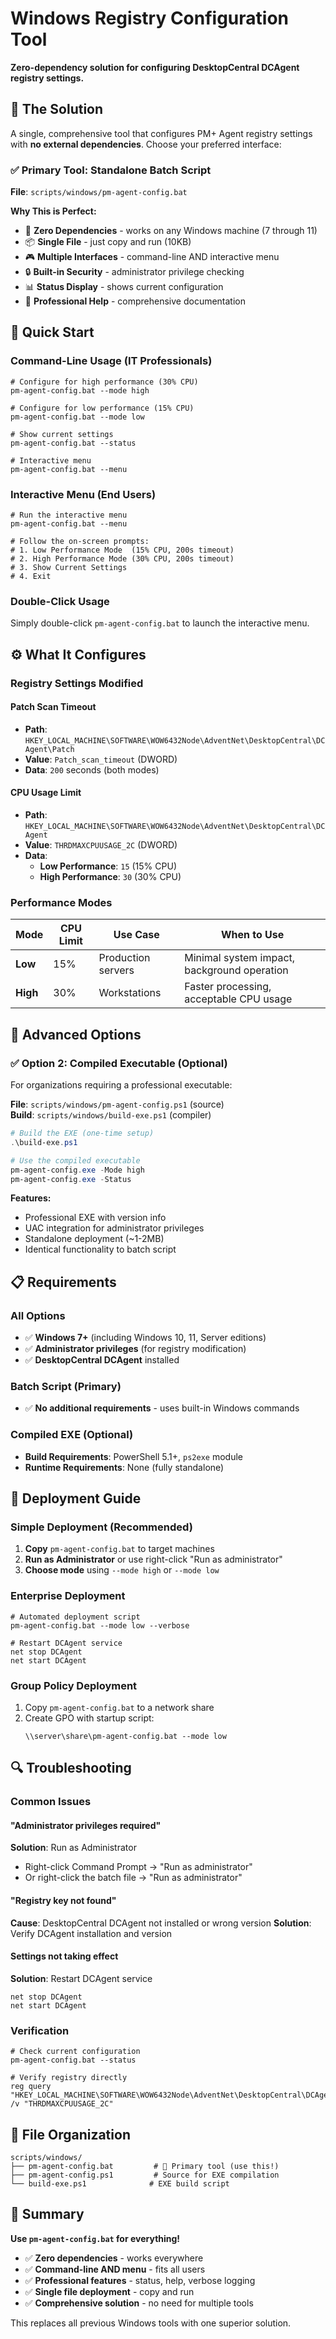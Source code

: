 # Windows Registry Configuration Tool

**Zero-dependency solution for configuring DesktopCentral DCAgent registry settings.**

## 🎯 **The Solution**

A single, comprehensive tool that configures PM+ Agent registry settings with **no external dependencies**. Choose your preferred interface:

### ✅ **Primary Tool: Standalone Batch Script**
**File**: `scripts/windows/pm-agent-config.bat`

**Why This is Perfect:**
- 🚀 **Zero Dependencies** - works on any Windows machine (7 through 11)
- 📦 **Single File** - just copy and run (10KB)
- 🎮 **Multiple Interfaces** - command-line AND interactive menu
- 🔒 **Built-in Security** - administrator privilege checking
- 📊 **Status Display** - shows current configuration
- 🔧 **Professional Help** - comprehensive documentation

## 🚀 **Quick Start**

### Command-Line Usage (IT Professionals)
```batch
# Configure for high performance (30% CPU)
pm-agent-config.bat --mode high

# Configure for low performance (15% CPU)  
pm-agent-config.bat --mode low

# Show current settings
pm-agent-config.bat --status

# Interactive menu
pm-agent-config.bat --menu
```

### Interactive Menu (End Users)
```batch
# Run the interactive menu
pm-agent-config.bat --menu

# Follow the on-screen prompts:
# 1. Low Performance Mode  (15% CPU, 200s timeout)
# 2. High Performance Mode (30% CPU, 200s timeout)
# 3. Show Current Settings
# 4. Exit
```

### Double-Click Usage
Simply double-click `pm-agent-config.bat` to launch the interactive menu.

## ⚙️ **What It Configures**

### Registry Settings Modified

#### Patch Scan Timeout
- **Path**: `HKEY_LOCAL_MACHINE\SOFTWARE\WOW6432Node\AdventNet\DesktopCentral\DCAgent\Patch`
- **Value**: `Patch_scan_timeout` (DWORD)
- **Data**: `200` seconds (both modes)

#### CPU Usage Limit  
- **Path**: `HKEY_LOCAL_MACHINE\SOFTWARE\WOW6432Node\AdventNet\DesktopCentral\DCAgent`
- **Value**: `THRDMAXCPUUSAGE_2C` (DWORD)
- **Data**: 
  - **Low Performance**: `15` (15% CPU)
  - **High Performance**: `30` (30% CPU)

### Performance Modes

| Mode | CPU Limit | Use Case | When to Use |
|------|-----------|----------|-------------|
| **Low** | 15% | Production servers | Minimal system impact, background operation |
| **High** | 30% | Workstations | Faster processing, acceptable CPU usage |

## 🔧 **Advanced Options**

### ✅ **Option 2: Compiled Executable (Optional)**

For organizations requiring a professional executable:

**File**: `scripts/windows/pm-agent-config.ps1` (source)  
**Build**: `scripts/windows/build-exe.ps1` (compiler)

```powershell
# Build the EXE (one-time setup)
.\build-exe.ps1

# Use the compiled executable
pm-agent-config.exe -Mode high
pm-agent-config.exe -Status
```

**Features:**
- Professional EXE with version info
- UAC integration for administrator privileges
- Standalone deployment (~1-2MB)
- Identical functionality to batch script

## 📋 **Requirements**

### All Options
- ✅ **Windows 7+** (including Windows 10, 11, Server editions)
- ✅ **Administrator privileges** (for registry modification)
- ✅ **DesktopCentral DCAgent** installed

### Batch Script (Primary)
- ✅ **No additional requirements** - uses built-in Windows commands

### Compiled EXE (Optional)
- **Build Requirements**: PowerShell 5.1+, `ps2exe` module
- **Runtime Requirements**: None (fully standalone)

## 🚀 **Deployment Guide**

### Simple Deployment (Recommended)
1. **Copy** `pm-agent-config.bat` to target machines
2. **Run as Administrator** or use right-click "Run as administrator"
3. **Choose mode** using `--mode high` or `--mode low`

### Enterprise Deployment
```batch
# Automated deployment script
pm-agent-config.bat --mode low --verbose

# Restart DCAgent service
net stop DCAgent
net start DCAgent
```

### Group Policy Deployment
1. Copy `pm-agent-config.bat` to a network share
2. Create GPO with startup script:
   ```batch
   \\server\share\pm-agent-config.bat --mode low
   ```

## 🔍 **Troubleshooting**

### Common Issues

#### "Administrator privileges required"
**Solution**: Run as Administrator
- Right-click Command Prompt → "Run as administrator"
- Or right-click the batch file → "Run as administrator"

#### "Registry key not found"
**Cause**: DesktopCentral DCAgent not installed or wrong version
**Solution**: Verify DCAgent installation and version

#### Settings not taking effect
**Solution**: Restart DCAgent service
```batch
net stop DCAgent
net start DCAgent
```

### Verification
```batch
# Check current configuration
pm-agent-config.bat --status

# Verify registry directly
reg query "HKEY_LOCAL_MACHINE\SOFTWARE\WOW6432Node\AdventNet\DesktopCentral\DCAgent" /v "THRDMAXCPUUSAGE_2C"
```

## 📁 **File Organization**

```
scripts/windows/
├── pm-agent-config.bat         # 🎯 Primary tool (use this!)
├── pm-agent-config.ps1         # Source for EXE compilation
└── build-exe.ps1              # EXE build script
```

## 🎯 **Summary**

**Use `pm-agent-config.bat` for everything!**

- ✅ **Zero dependencies** - works everywhere
- ✅ **Command-line AND menu** - fits all users
- ✅ **Professional features** - status, help, verbose logging
- ✅ **Single file deployment** - copy and run
- ✅ **Comprehensive solution** - no need for multiple tools

This replaces all previous Windows tools with one superior solution.
